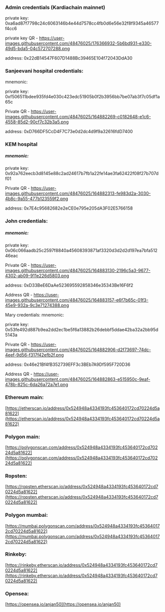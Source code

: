 ### Admin credentials (Kardiachain mainnet)

private key: 0xa6ad87f7798c24c6063146b4e44d7578cc4fb0d6e56e32f8f9345a46577f4cc6

private key QR - https://user-images.githubusercontent.com/48476025/176366932-5b6bd931-e330-49d5-bda5-04c572707288.png

address: 0x22dB14547F607D1488Bc39465E104f72043DdA30



### Sanjeevani hospital credentials:
mnemonic:

private key: 0xf506511bdee935fd4e030c423edc51905b0f2b3956bb7be07ab3f7c05df1a65c

Private QR - https://user-images.githubusercontent.com/48476025/164882269-c0182648-e1c6-4558-85d2-90cf7c32b3a5.png

address: 0xD766DF5CcD4F7C73e0d2dc4d9f9a32616fdD7400




### KEM hospital
##### mnemonic:

private key: 0x92a762eecb3d8145e88c2ad24617b7fb1a22fe14ae3fa62422f08f27b707df01

Private QR - https://user-images.githubusercontent.com/48476025/164882313-fe983d2a-3030-4b8c-9a55-477b123559f2.png

address: 0x7E4c95682682e2eCE0e795e205dA3F02E5766158




### John credentials:
##### mnemonic:

private key: 0x06c066aadb25c2597f8840a45608393871af3320d3d2d2d197ea7bfa51246eac

Private QR - https://user-images.githubusercontent.com/48476025/164883130-2196c5a3-9677-4302-ab09-911e226d5803.png

address: 0xD33BeE6DaAe523695592858346e35343Be16F6f2

Address QR - https://user-images.githubusercontent.com/48476025/164883157-e6f7b65c-01f3-45e9-932a-9c3e71274388.png




Mary credentials:
mnemonic:

private key: 0x53fe492d887b9ea2dd2ec1be5f6a13882b26debbf5ddae42ba32a2bb95d5143a

Private QR - https://user-images.githubusercontent.com/48476025/164882906-d2f73697-74dc-4eef-9d56-f317f42efb2f.png

address: 0x46e21Bf4fB352739EFF3c3BEb7A9Df595F720D36

Address QR - https://user-images.githubusercontent.com/48476025/164882863-e515950c-9eaf-478b-825c-6da26a72a7e1.png





### Ethereum main: 
[https://etherscan.io/address/0x524948a4334193fc453640172cd70224d5a81622](https://etherscan.io/address/0x524948a4334193fc453640172cd70224d5a81622)

### Polygon main: 
[https://polygonscan.com/address/0x524948a4334193fc453640172cd70224d5a81622](https://polygonscan.com/address/0x524948a4334193fc453640172cd70224d5a81622)

### Ropsten:
[https://ropsten.etherscan.io/address/0x524948a4334193fc453640172cd70224d5a81622](https://ropsten.etherscan.io/address/0x524948a4334193fc453640172cd70224d5a81622)

### Polygon mumbai: 
[https://mumbai.polygonscan.com/address/0x524948a4334193fc453640172cd70224d5a81622](https://mumbai.polygonscan.com/address/0x524948a4334193fc453640172cd70224d5a81622)

### Rinkeby: 
[https://rinkeby.etherscan.io/address/0x524948a4334193fc453640172cd70224d5a81622](https://rinkeby.etherscan.io/address/0x524948a4334193fc453640172cd70224d5a81622)


### Opensea: 
[https://opensea.io/anjan50](https://opensea.io/anjan50)
